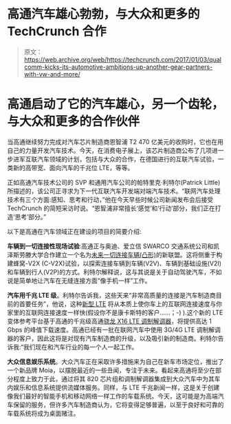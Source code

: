 # 高通汽车雄心勃勃，与大众和更多的 TechCrunch 合作

> 原文：<https://web.archive.org/web/https://techcrunch.com/2017/01/03/qualcomm-kicks-its-automotive-ambitions-up-another-gear-partners-with-vw-and-more/>

# 高通启动了它的汽车雄心，另一个齿轮，与大众和更多的合作伙伴

当高通继续努力完成对汽车芯片制造商恩智浦 T2 470 亿美元的收购时，它也在用自己的力量开发汽车技术。今天，在消费电子展上，该芯片制造商公布了几项进一步进军互联汽车领域的计划，包括与大众的合作，在德国进行的互联汽车试验，一类新的高带宽、面向汽车的千兆位 LTE，等等。

正如高通汽车技术公司的 SVP 和通用汽车公司的帕特里克·利特尔(Patrick Little)所描述的，该公司正寻求为下一代互联汽车开发端对端汽车技术。“联网汽车处理技术有三个方面:感知、思考和行动，”他在今天早些时候公司新闻发布会后接受 TechCrunch 的简短采访时说。“恩智浦非常擅长‘感觉’和‘行动’部分，我们正在打造‘思考’部分。”

以下是高通在汽车领域正在建设的项目的简要介绍:

**车辆到一切连接性现场试验**:高通正与奥迪、爱立信 SWARCO 交通系统公司和凯泽斯劳滕大学合作建立一个名为[未来一切连接车辆(凸形)](https://web.archive.org/web/20230129093823/https://www.qualcomm.com/news/releases/2017/01/03/consortium-leading-automotive-and-telecom-companies-host-3gpp-release-14)的新联盟。这将侧重于构建蜂窝-V2X (C-V2X)试验，以探索连接车辆到车辆(V2V)、车辆到基础设施(V2I)和车辆到行人(V2P)的方式。利特尔解释说，这与其说是关于自动驾驶汽车，不如说是简单地让汽车在无缝连接方面“像手机一样”工作。

**汽车用千兆 LTE 级**。利特尔告诉我，这些天来“非常高质量的连接是汽车制造商目前的首要任务”，他说，这种[新型 LTE](https://web.archive.org/web/20230129093823/https://www.qualcomm.com/news/releases/2017/01/03/qualcomm-announces-gigabit-class-lte-next-generation-connected-vehicles) 将从本质上使你车上的互联网连接速度与你家里的互联网连接速度一样快(假设你不是康卡斯特的客户……；-) ).这个新的 LTE 变体参考平台基于高通的千兆级高通[骁龙 X16 LTE 调制解调器](https://web.archive.org/web/20230129093823/https://www.qualcomm.com/products/snapdragon/modems/4g-lte/x16)，将提供高达 1 Gbps 的峰值下载速度。高通已经有一批在联网汽车中使用 3G/4G LTE 调制解调器的客户，因此这将是对现有汽车制造商的升级，以及吸引新的制造商。利特尔告诉我:“我们现在和汽车行业的每一个人一起工作。

**大众信息娱乐系统**。大众汽车正在采取许多措施来为自己在新车市场定位，推出了一个新品牌 Moia，以摆脱最近的一些丑闻，专注于未来。看起来高通将至少在部分程度上致力于此，通过将其 820 芯片组和调制解调器集成到大众汽车中为其车内娱乐和信息系统提供流媒体服务。同样，与 LTE 千兆新闻一样，这是关于创建像我们最好的智能手机和移动网络一样工作的车载系统。今天，这可能是为高端汽车保留的服务，但许多汽车制造商认为，它将变得足够普遍，以至于良好和可靠的车载系统将成为桌面赌注。